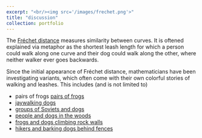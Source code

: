 ```yaml
---
excerpt: "<br/><img src='/images/frechet.png'>"
title: "discussion"
collection: portfolio
--- 
```

The [Fréchet distance](https://en.wikipedia.org/wiki/Fr%C3%A9chet_distance)
measures similarity between curves. It is oftened explained via metaphor as the
shortest leash length for which a person could walk along one curve and their
dog could walk along the other, where neither walker ever goes backwards.

Since the initial appearance of Fréchet distance, mathematicians have been
investigating variants, which often come with their own colorful stories of
walking and leashes. This includes (and is not limited to) 
<ul>
   <li> pairs of frogs
      <a href="https://www.researchgate.net/profile/Thomas-Eiter-2/publication/228723178_Computing_Discrete_Frechet_Distance/links/5714d93908aebda86c0d1a7b/Computing-Discrete-Frechet-Distance.pdf" target="_blank">pairs of frogs</a>
    </li>
  <li>
    <a href="https://epubs.siam.org/doi/abs/10.1137/120865112" target="_blank">jaywalking dogs</a>
    </li>
  <li>
    <a href="https://link.springer.com/article/10.1007/s00454-017-9878-7"
    target="_blank">groups of Soviets and dogs</a>
    </li>
  <li>
    <a href="https://www.sciencedirect.com/science/article/pii/S0925772109000637"
    target="_blank">people and dogs in the woods</a>
    </li>
  <li>
    <a href="https://arxiv.org/abs/1906.08141"
    target="_blank">frogs and dogs climbing rock walls</a>
    </li>
  <li>
    <a href="https://arxiv.org/abs/2402.13159"
    target="_blank">hikers and barking dogs behind fences</a>
    </li>
</ul>
